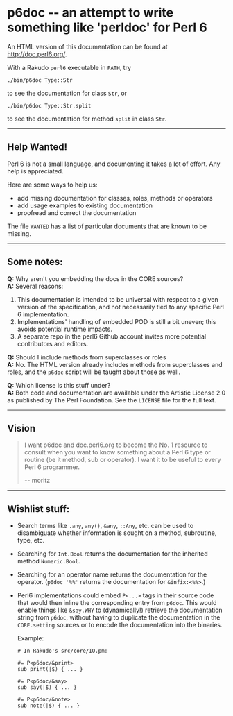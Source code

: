 # p6doc -- an attempt to write something like 'perldoc' for Perl 6

An HTML version of this documentation can be found at http://doc.perl6.org/.

With a Rakudo `perl6` executable in `PATH`, try

    ./bin/p6doc Type::Str

to see the documentation for class `Str`, or

    ./bin/p6doc Type::Str.split

to see the documentation for method `split` in class `Str`.

--------

## Help Wanted!

Perl 6 is not a small language, and documenting it takes a lot of effort.
Any help is appreciated.

Here are some ways to help us:

 * add missing documentation for classes, roles, methods or operators
 * add usage examples to existing documentation
 * proofread and correct the documentation

The file `WANTED` has a list of particular documents that are known to be
missing.

--------

## Some notes:

**Q:** Why aren't you embedding the docs in the CORE sources?<br>
**A:** Several reasons:

  1. This documentation is intended to be universal with
     respect to a given version of the specification,
     and not necessarily tied to any specific Perl 6
     implementation.
  2. Implementations' handling of embedded POD is still
     a bit uneven; this avoids potential runtime impacts.
  3. A separate repo in the perl6 Github account invites
     more potential contributors and editors.

**Q:** Should I include methods from superclasses or roles<br>
**A:** No. The HTML version already includes methods from superclasses and
       roles, and the `p6doc` script will be taught about those as well.

**Q:** Which license is this stuff under?<br>
**A:** Both code and documentation are available under the Artistic License 2.0
       as published by The Perl Foundation. See the `LICENSE` file for the full
       text.

--------

## Vision

> I want p6doc and doc.perl6.org to become the No. 1 resource to consult
> when you want to know something about a Perl 6 type or routine (be it
> method, sub or operator). I want it to be useful to every Perl 6 programmer.
>
>    -- moritz

--------

## Wishlist stuff:

 *  Search terms like `.any`, `any()`, `&any`, `::Any`, etc. can be
    used to disambiguate whether information is sought on a method,
    subroutine, type, etc.

 *  Searching for `Int.Bool` returns the documentation for the
    inherited method `Numeric.Bool`.

 *  Searching for an operator name returns the documentation for
    the operator.  (`p6doc '%%'`  returns the documentation for
    `&infix:<%%>`.)

 *  Perl6 implementations could embed `P<...>` tags in their source
    code that would then inline the corresponding entry from `p6doc`.
    This would enable things like `&say.WHY` to (dynamically!)
    retrieve the documentation string from `p6doc`, without having
    to duplicate the documentation in the `CORE.setting` sources
    or to encode the documentation into the binaries.

    Example:

        # In Rakudo's src/core/IO.pm:

        #= P<p6doc/&print>
        sub print(|$) { ... }

        #= P<p6doc/&say>
        sub say(|$) { ... }

        #= P<p6doc/&note>
        sub note(|$) { ... }

